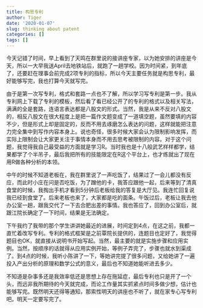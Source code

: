 ```yaml
---
title: 构思专利
author: Tiger
date: '2020-01-07'
slug: thinking about patent
categories: []
tags: []
---
```


今天记错了时间，早上看到了天鸣在群里说的接讲座专家，以为她安排的讲座是今天，所以一大早我送April去地铁站后，就跑了一趟学校。因为时间紧，到年底了，还要赶在理事会前完成2项专利的指标，所以今天主要任务就是构思专利，最好能够写完，我也打算今天就写完。

由于是第一次写专利，格式和套路一点也不了解，所以学习写专利是第一步。我从专利网上下载了专利的模板，然后看了看已经公开了的专利的格式以及相关写法，满满的全是套路，连语言表达都是八股文的形式。当然，我是从来不反对八股文的，相反八股文在很大程度上是把一篇作文题变成了一道填空题，虽然要填的内容不少，但是形式上却是固定的，反而不用去琢磨怎么表达的问题，这样就能把注意力完全集中到写作内容本身上。说也奇怪，很多时候大家会认为限制影响发挥，而实际上限制会让大家更关注于事情本身而不用去思考被限制的内容。对于这个问题，我觉得我自己最受益的方面就是学习R。当时我也是十八般武艺样样都学，结果都学了个半吊子，最后我把所有的技能限定在R这个平台上，也才练就出了现在用R做各种分析的本领。

中午的时候不知道老板在，我在群里说了一声吃饭了，结果过了一会儿都没有反应，而此时小庄在问是否吃饭，为了蹭他的卡，我答应跟他一起，后来等到了清真食堂的时候，我掏出手机才看到5分钟后老板给我的答复是大厅见。我连忙回复说我已经到食堂了。后来老板也来了，大家都是吃的面条。午饭过后，老板让我去他办公室一趟，跟我交代了一下去合肥出差的事情。我也答应了，回到办公室后，就跟江院长确定了一下时间，结果是无法确定。

下午我约了我带的那个学生讲讲她最近的进展，时间定到4点，在这之前，我都一直忙着改写专利。专利的格式框架是之前覃院长提供的，连题目也定好了，我觉得题目也OK，就直接从说明书开始写起。当然，最主要的就是实施步骤和应用实例。当然，按顺序的话就得从应用实例开始，等例子弄完了，步骤也就水到渠成了。到4点的时候，我听小陈讲了一下，等她讲完提了很多问题，又给她讲了一遍投入产出分析的原理和数学公式的意义，最后也不知道她能听进去多少。

不知道是杂事多还是我效率低还是思想上存在拖延症，最后专利也只是开了一个头，而远非我所期待的今天就完成，而论工作量其实抓紧点时间多做少想，估计也能够写完。既然明天还得等通知，那索性明天的讲座也不听了，就在家专心写专利吧。明天一定要写完了。
